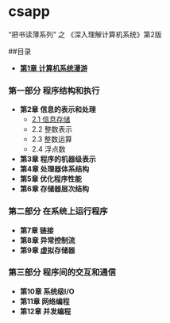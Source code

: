 # csapp
“把书读薄系列” 之 《深入理解计算机系统》第2版

##目录
* **[第1章 计算机系统漫游](content/01.md)**

### 第一部分 程序结构和执行
* **第2章 信息的表示和处理**
  - [2.1 信息存储](content/02.01.md)
  - 2.2 整数表示
  - 2.3 整数运算
  - 2.4 浮点数
* **第3章 程序的机器级表示**
* **第4章 处理器体系结构**
* **第5章 优化程序性能**
* **第6章 存储器层次结构**

### 第二部分 在系统上运行程序
* **第7章 链接**
* **第8章 异常控制流**
* **第9章 虚拟存储器**

### 第三部分 程序间的交互和通信
* **第10章 系统级I/O**
* **第11章 网络编程**
* **第12章 并发编程**